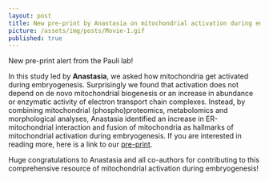 ```yaml
---
layout: post
title: New pre-print by Anastasia on mitochondrial activation during embryogenesis
picture: /assets/img/posts/Movie-1.gif
published: true
---
```

New pre-print alert from the Pauli lab! 

In this study led by **Anastasia**, we asked how mitochondria get activated during embryogenesis. Surprisingly we found that activation does not depend on de novo mitochondrial biogenesis or an increase in abundance or enzymatic activity of electron transport chain complexes. Instead, by combining mitochondrial (phospho)proteomics, metabolomics and morphological analyses, Anastasia identified an increase in ER-mitochondrial interaction and fusion of mitochondria as hallmarks of mitochondrial activation during embryogenesis. If you are interested in reading more, here is a link to our [pre-print](https://www.biorxiv.org/content/10.1101/2024.06.11.598492v1).

Huge congratulations to Anastasia and all co-authors for contributing to this comprehensive resource of mitochondrial activation during embryogenesis!
